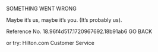 SOMETHING WENT WRONG

Maybe it’s us, maybe it’s you.
(It’s probably us).

Reference No. 18.96f4d517.1720967692.18b91ab6
GO BACK

or try:
Hilton.com Customer Service